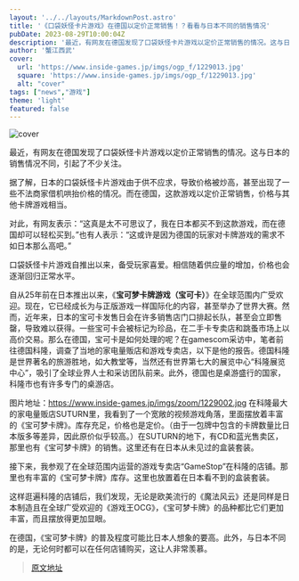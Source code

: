 ```yaml
---
layout: '../../layouts/MarkdownPost.astro'
title: '《口袋妖怪卡片游戏》在德国以定价正常销售！？看看与日本不同的销售情况'
pubDate: 2023-08-29T10:00:04Z
description: '最近，有网友在德国发现了口袋妖怪卡片游戏以定价正常销售的情况。这与日本的销售情况不同，引起了不少关注。'
author: '蟹江西武'
cover:
  url: 'https://www.inside-games.jp/imgs/ogp_f/1229013.jpg'
  square: 'https://www.inside-games.jp/imgs/ogp_f/1229013.jpg'
  alt: "cover"
tags: ["news","游戏"]
theme: 'light'
featured: false
---
```


![cover](https://www.inside-games.jp/imgs/ogp_f/1229013.jpg)

最近，有网友在德国发现了口袋妖怪卡片游戏以定价正常销售的情况。这与日本的销售情况不同，引起了不少关注。

据了解，日本的口袋妖怪卡片游戏由于供不应求，导致价格被炒高，甚至出现了一些不法商家借机哄抬价格的情况。而在德国，这款游戏以定价正常销售，价格与其他卡牌游戏相当。

对此，有网友表示：“这真是太不可思议了，我在日本都买不到这款游戏，而在德国却可以轻松买到。”也有人表示：“这或许是因为德国的玩家对卡牌游戏的需求不如日本那么高吧。”

口袋妖怪卡片游戏自推出以来，备受玩家喜爱。相信随着供应量的增加，价格也会逐渐回归正常水平。

自从25年前在日本推出以来，《<b>宝可梦卡牌游戏（宝可卡）</b>》在全球范围内广受欢迎。现在，它已经成长为与正版游戏一样国际化的内容，甚至举办了世界大赛。然而，近年来，日本的宝可卡发售日会在许多销售店门口排起长队，甚至会立即售罄，导致难以获得。一些宝可卡会被标记为珍品，在二手卡专卖店和跳蚤市场上以高价交易。那么在德国，宝可卡是如何处理的呢？在gamescom采访中，笔者前往德国科隆，调查了当地的家电量贩店和游戏专卖店，以下是他的报告。德国科隆是世界著名的旅游胜地，如大教堂等，当然还有世界第七大的展览中心“科隆展览中心”，吸引了全球业界人士和采访团队前来。此外，德国也是桌游盛行的国家，科隆市也有许多专门的桌游店。 

图片地址：https://www.inside-games.jp/imgs/zoom/1229002.jpg
在科隆最大的家电量贩店SUTURN里，我看到了一个宽敞的视频游戏角落，里面摆放着丰富的《宝可梦卡牌》。库存充足，价格也是定价。（由于一包牌中包含的卡牌数量比日本版多等差异，因此原价似乎较高。）在SUTURN的地下，有CD和蓝光售卖区，那里也有《宝可梦卡牌》的销售。这里还有在日本从未见过的盒装套装。

接下来，我参观了在全球范围内运营的游戏专卖店“GameStop”在科隆的店铺。那里也有丰富的《宝可梦卡牌》库存。这里也放置着在日本看不到的盒装套装。

这样逛遍科隆的店铺后，我们发现，无论是欧美流行的《魔法风云》还是同样是日本制造且在全球广受欢迎的《游戏王OCG》，《宝可梦卡牌》的品种都比它们更加丰富，而且摆放得更加显眼。

在德国，《宝可梦卡牌》的普及程度可能比日本人想象的要高。此外，与日本不同的是，无论何时都可以在任何店铺购买，这让人非常羡慕。

>[原文地址](https://www.inside-games.jp/article/2023/08/29/148160.html)  